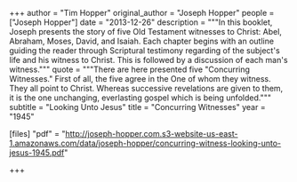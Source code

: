 +++
author = "Tim Hopper"
original_author = "Joseph Hopper"
people = ["Joseph Hopper"]
date = "2013-12-26"
description = """In this booklet, Joseph presents the story of five Old Testament witnesses to Christ: Abel, Abraham, Moses, David, and Isaiah. Each chapter begins with an outline guiding the reader through Scriptural testimony regarding of the subject's life and his witness to Christ. This is followed by a discussion of each man's witness."""
quote = """There are here presented five "Concurring Witnesses." First of all, the five agree in the One of whom they witness. They all point to Christ. Whereas successive revelations are given to them, it is the one unchanging, everlasting gospel which is being unfolded."""
subtitle = "Looking Unto Jesus"
title = "Concurring Witnesses"
year = "1945"

[files]
"pdf" = "http://joseph-hopper.com.s3-website-us-east-1.amazonaws.com/data/joseph-hopper/concurring-witness-looking-unto-jesus-1945.pdf"

+++